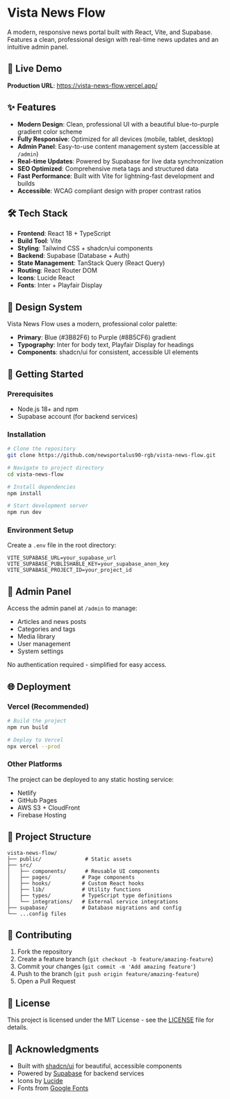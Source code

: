 # Vista News Flow

A modern, responsive news portal built with React, Vite, and Supabase. Features a clean, professional design with real-time news updates and an intuitive admin panel.

## 🚀 Live Demo

**Production URL**: https://vista-news-flow.vercel.app/

## ✨ Features

- **Modern Design**: Clean, professional UI with a beautiful blue-to-purple gradient color scheme
- **Fully Responsive**: Optimized for all devices (mobile, tablet, desktop)
- **Admin Panel**: Easy-to-use content management system (accessible at `/admin`)
- **Real-time Updates**: Powered by Supabase for live data synchronization
- **SEO Optimized**: Comprehensive meta tags and structured data
- **Fast Performance**: Built with Vite for lightning-fast development and builds
- **Accessible**: WCAG compliant design with proper contrast ratios

## 🛠️ Tech Stack

- **Frontend**: React 18 + TypeScript
- **Build Tool**: Vite
- **Styling**: Tailwind CSS + shadcn/ui components
- **Backend**: Supabase (Database + Auth)
- **State Management**: TanStack Query (React Query)
- **Routing**: React Router DOM
- **Icons**: Lucide React
- **Fonts**: Inter + Playfair Display

## 🎨 Design System

Vista News Flow uses a modern, professional color palette:
- **Primary**: Blue (#3B82F6) to Purple (#8B5CF6) gradient
- **Typography**: Inter for body text, Playfair Display for headings
- **Components**: shadcn/ui for consistent, accessible UI elements

## 🚀 Getting Started

### Prerequisites

- Node.js 18+ and npm
- Supabase account (for backend services)

### Installation

```bash
# Clone the repository
git clone https://github.com/newsportalus90-rgb/vista-news-flow.git

# Navigate to project directory
cd vista-news-flow

# Install dependencies
npm install

# Start development server
npm run dev
```

### Environment Setup

Create a `.env` file in the root directory:

```env
VITE_SUPABASE_URL=your_supabase_url
VITE_SUPABASE_PUBLISHABLE_KEY=your_supabase_anon_key
VITE_SUPABASE_PROJECT_ID=your_project_id
```

## 📱 Admin Panel

Access the admin panel at `/admin` to manage:
- Articles and news posts
- Categories and tags
- Media library
- User management
- System settings

No authentication required - simplified for easy access.

## 🌐 Deployment

### Vercel (Recommended)

```bash
# Build the project
npm run build

# Deploy to Vercel
npx vercel --prod
```

### Other Platforms

The project can be deployed to any static hosting service:
- Netlify
- GitHub Pages
- AWS S3 + CloudFront
- Firebase Hosting

## 📁 Project Structure

```
vista-news-flow/
├── public/              # Static assets
├── src/
│   ├── components/      # Reusable UI components
│   ├── pages/          # Page components
│   ├── hooks/          # Custom React hooks
│   ├── lib/            # Utility functions
│   ├── types/          # TypeScript type definitions
│   └── integrations/   # External service integrations
├── supabase/           # Database migrations and config
└── ...config files
```

## 🤝 Contributing

1. Fork the repository
2. Create a feature branch (`git checkout -b feature/amazing-feature`)
3. Commit your changes (`git commit -m 'Add amazing feature'`)
4. Push to the branch (`git push origin feature/amazing-feature`)
5. Open a Pull Request

## 📄 License

This project is licensed under the MIT License - see the [LICENSE](LICENSE) file for details.

## 🙏 Acknowledgments

- Built with [shadcn/ui](https://ui.shadcn.com/) for beautiful, accessible components
- Powered by [Supabase](https://supabase.com/) for backend services
- Icons by [Lucide](https://lucide.dev/)
- Fonts from [Google Fonts](https://fonts.google.com/)
